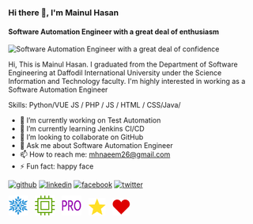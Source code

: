 ### Hi there 👋, I'm Mainul Hasan
#### Software Automation Engineer with a great deal of enthusiasm
![Software Automation Engineer with a great deal of confidence](https://media.licdn.com/dms/image/C5603AQG33q9H4DpBmQ/profile-displayphoto-shrink_400_400/0/1595822536727?e=1683158400&v=beta&t=Dqdst8IYnbvCMLngwsMNI9VMHQfMw7bDVKuobZrUNQA)

Hi, This is Mainul Hasan. I graduated from the Department of Software Engineering at Daffodil International University under the Science Information and Technology faculty. I'm  highly interested in working as a Software Automation Engineer

Skills: Python/VUE JS / PHP / JS / HTML / CSS/Java/

- 🔭 I’m currently working on Test Automation 
- 🌱 I’m currently learning Jenkins CI/CD 
- 👯 I’m looking to collaborate on GitHub 
- 💬 Ask me about Software Automation Engineer 
- 📫 How to reach me: mhnaeem26@gmail.com 
- ⚡ Fun fact: happy face 


[<img src='https://cdn.jsdelivr.net/npm/simple-icons@3.0.1/icons/github.svg' alt='github' height='40'>](https://github.com/https://github.com/Mainul98)  [<img src='https://cdn.jsdelivr.net/npm/simple-icons@3.0.1/icons/linkedin.svg' alt='linkedin' height='40'>](https://www.linkedin.com/in/https://www.linkedin.com/in/mainul-hasan-318a0619a//)  [<img src='https://cdn.jsdelivr.net/npm/simple-icons@3.0.1/icons/facebook.svg' alt='facebook' height='40'>](https://www.facebook.com/https://www.facebook.com/mh.naeem.75641)  [<img src='https://cdn.jsdelivr.net/npm/simple-icons@3.0.1/icons/twitter.svg' alt='twitter' height='40'>](https://twitter.com/https://twitter.com/naeem00712)  

<a href='https://archiveprogram.github.com/'><img src='https://raw.githubusercontent.com/acervenky/animated-github-badges/master/assets/acbadge.gif' width='40' height='40'></a> <a href='https://docs.github.com/en/developers'><img src='https://raw.githubusercontent.com/acervenky/animated-github-badges/master/assets/devbadge.gif' width='40' height='40'></a> <a href='https://github.com/pricing'><img src='https://raw.githubusercontent.com/acervenky/animated-github-badges/master/assets/pro.gif' width='40' height='40'></a> <a href='https://stars.github.com/'><img src='https://raw.githubusercontent.com/acervenky/animated-github-badges/master/assets/starbadge.gif' width='35' height='35'></a> <a href='https://docs.github.com/en/github/supporting-the-open-source-community-with-github-sponsors'><img src='https://raw.githubusercontent.com/acervenky/animated-github-badges/master/assets/sponsorbadge.gif' width='35' height='35'></a> 


